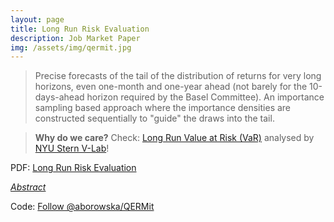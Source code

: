 ```yaml
---
layout: page
title: Long Run Risk Evaluation
description: Job Market Paper
img: /assets/img/qermit.jpg
---
```


<script type="text/javascript">
 function showhide(id) {
    var e = document.getElementById(id);
    e.style.display = (e.style.display == 'block') ? 'none' : 'block';
 }
</script>
  
> Precise forecasts of the tail of the distribution of returns for very long horizons, even one-month and one-year ahead (not barely for the 10-days-ahead horizon required by the Basel Committee). An importance sampling based approach where the importance densities are constructed sequentially to "guide" the draws into the tail.

<blockquote class="style1"> <strong>Why do we care?</strong> Check: <a href="https://vlab.stern.nyu.edu/doc/4?topic=apps" title="VaR">Long Run Value at Risk (VaR)</a> analysed by <a href="https://vlab.stern.nyu.edu/#tabs-4)" title ="VLab">NYU Stern V-Lab</a>!  </blockquote>


<i class="fa fa-download fa-lg" aria-hidden="true"></i> PDF: <a class="page-link" href="{{ '/research/A.Borowska - Bayesian Risk Evaluation for Long Horizons.pdf' | prepend: site.baseurl | prepend: site.url }}">Long Run Risk Evaluation</a>

<i class="fa fa-sticky-note" aria-hidden="true"></i> <a href="javascript:showhide('longrun')">_Abstract_</a>
<div id="longrun" style="display:none;">
<p>  <span style="font-size:0.85em; text-align: justify;"> We present an  accurate and efficient approach to Bayesian estimation of two financial risk measures, Value at Risk and Expected Shortfall, for a given volatility model. We obtain precise forecasts of the tail of the distribution of returns not only for the 10-days-ahead horizon required by the Basel Committee but even for  long horizons, like one-month or one-year ahead. The latter has recently attracted a considerable attention due to a different character of the short term risk and the long run one. Long  horizon forecasts can also be useful e.g. for option pricing. The key insight behind our proposed importance sampling based approach is the construction of the importance densities sequentially, with conditioning of the  properties of the current conditional density on the marginal density and the previous conditional densities. For robustness, the partial candidate densities  are efficiently constructed as mixtures of Student's t densities. By oversampling the extreme negative scenarios and punishing them by lower importance weights, we achieve a much higher precision in characterising the properties of the left tail. We report substantial accuracy gains for all the considered horizons in  empirical studies on two datasets of daily financial returns, including a highly volatile period of the recent financial crisis. We analyse two workhorse models used by financial practitioners, GARCH(1,1)-t and GAS(1,1)-t. To illustrate the flexibility of the proposed construction method, we present how it can be adjusted to the frequentist case, for which we provide  counterparts of both Bayesian applications.</span> </p>
</div>



Code: <a class="github-button" href="https://github.com/aborowska/QERMit" data-size="large" aria-label="Follow @aborowska/QERMit on GitHub">Follow @aborowska/QERMit</a>